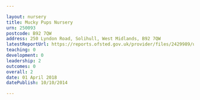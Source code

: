 ```yaml
---

layout: nursery
title: Mucky Pups Nursery
urn: 250093
postcode: B92 7QW
address: 250 Lyndon Road, Solihull, West Midlands, B92 7QW
latestReportUrl: https://reports.ofsted.gov.uk/provider/files/2429989/urn/250093.pdf
teaching: 0
development: 0
leadership: 2
outcomes: 0
overall: 2
date: 01 April 2018 
datePublish: 10/10/2014

---
```

